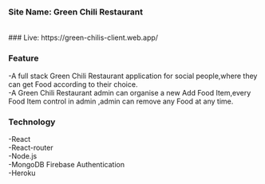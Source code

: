 ### Site Name: Green Chili Restaurant
<br>
### Live: https://green-chilis-client.web.app/
<br>

### Feature
-A full stack Green Chili Restaurant application for social people,where they can get Food according to their choice. 
<br>
-A Green Chili Restaurant admin can organise a new Add Food Item,every Food Item control in admin ,admin can remove any Food at any time.

### Technology
-React
<br/>
-React-router
<br/>
-Node.js 
<br/>
-MongoDB Firebase Authentication
<br/>
-Heroku
